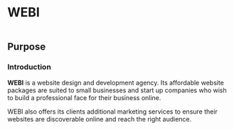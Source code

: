 # WEBI

<img href="">

## Purpose
### Introduction

**WEBI** is a website design and development agency. Its affordable website packages are suited to small businesses and start up companies who wish to build a professional face for their business online. 

WEBI also offers its clients additional  marketing services to ensure their websites are discoverable online and reach the right audience.
